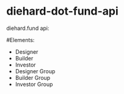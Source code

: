 # diehard-dot-fund-api

diehard.fund api:

#Elements:
* Designer
* Builder
* Investor
* Designer Group
* Builder Group
* Investor Group
